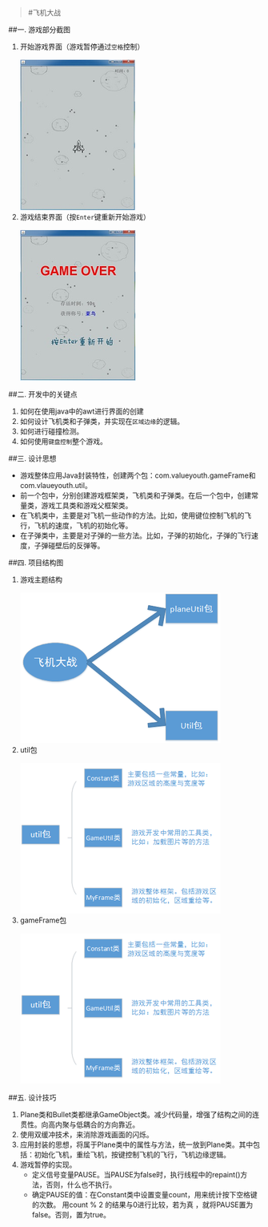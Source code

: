 >#飞机大战

##一. 游戏部分截图

1.  开始游戏界面（游戏暂停通过`空格`控制）<br><br>
	![start](https://raw.githubusercontent.com/ValueYouth/plane-game/master/src/images/start.jpg "游戏开始") 
2.  游戏结束界面（按`Enter`键重新开始游戏）<br><br>
	![over](https://raw.githubusercontent.com/ValueYouth/plane-game/master/src/images/over.jpg "游戏结束")

##二. 开发中的关键点

1. 	如何在使用java中的awt进行界面的创建<br>
2.	如何设计飞机类和子弹类，并实现在`区域边缘`的逻辑。<br>
3.	如何进行碰撞检测。<br>
4.	如何使用`键盘控制`整个游戏。

##三. 设计思想

* 游戏整体应用Java封装特性，创建两个包：com.valueyouth.gameFrame和com.vlaueyouth.util。
* 前一个包中，分别创建游戏框架类，飞机类和子弹类。在后一个包中，创建常量类，游戏工具类和游戏父框架类。
* 在飞机类中，主要是对飞机一些动作的方法。比如，使用键位控制飞机的飞行，飞机的速度，飞机的初始化等。
* 在子弹类中，主要是对子弹的一些方法。比如，子弹的初始化，子弹的飞行速度，子弹碰壁后的反弹等。

##四. 项目结构图

1. 游戏主题结构<br><br>
   ![plane-game](https://raw.githubusercontent.com/ValueYouth/plane-game/master/src/images/one.png "主体结构")
2. util包<br><br>
   ![plane-game](https://raw.githubusercontent.com/ValueYouth/plane-game/master/src/images/two.png "util包")
3. gameFrame包<br><br>
   ![plane-game](https://raw.githubusercontent.com/ValueYouth/plane-game/master/src/images/two.png "gameFrame包")

##五. 设计技巧
1. Plane类和Bullet类都继承GameObject类。减少代码量，增强了结构之间的连贯性。向高内聚与低耦合的方向靠近。
2. 使用双缓冲技术，来消除游戏画面的闪烁。
3. 应用封装的思想，将属于Plane类中的属性与方法，统一放到Plane类。其中包括：初始化飞机，重绘飞机，按键控制飞机的飞行，飞机边缘逻辑。
4. 游戏暂停的实现。
   * 定义信号变量PAUSE。当PAUSE为false时，执行线程中的repaint()方法，否则，什么也不执行。
   * 确定PAUSE的值：在Constant类中设置变量count，用来统计按下空格键的次数。
     用count % 2 的结果与0进行比较，若为真  ，就将PAUSE置为false。否则，置为true。


